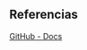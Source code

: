 ## Referencias

[GitHub - Docs](https://docs.github.com/es/enterprise-cloud@latest/repositories/archiving-a-github-repository/about-archiving-content-and-data-on-github#about-the-github-archive-program)